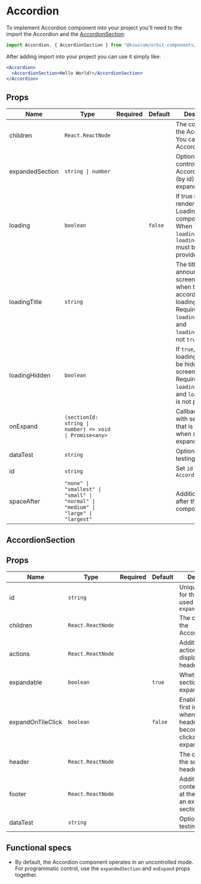 # Accordion

To implement Accordion component into your project you'll need to the import the Accordion and the [AccordionSection](#Accordionsection):

```jsx
import Accordion, { AccordionSection } from "@kiwicom/orbit-components/lib/Accordion";
```

After adding import into your project you can use it simply like:

```jsx
<Accordion>
  <AccordionSection>Hello World!</AccordionSection>
</Accordion>
```

## Props

| Name            | Type                                                                              | Required | Default | Description                                                                                                                                        |
| --------------- | --------------------------------------------------------------------------------- | -------- | ------- | -------------------------------------------------------------------------------------------------------------------------------------------------- |
| children        | `React.ReactNode`                                                                 |          |         | The content of the Accordion. You can use only AccordionSection                                                                                    |
| expandedSection | `string \| number`                                                                |          |         | Optional prop to control which AccordionSection (by id) is expanded                                                                                |
| loading         | `boolean`                                                                         |          | `false` | If true it will render the Loading component. When `true`, either `loadingTitle` or `loadingHidden` must be provided.                              |
| loadingTitle    | `string`                                                                          |          |         | The title announced by screen readers when the accordion is in loading state. Required when `loading` is `true` and `loadingHidden` is not `true`. |
| loadingHidden   | `boolean`                                                                         |          |         | If `true`, the loading state will be hidden from screen readers. Required when `loading` is `true` and `loadingTitle` is not provided.             |
| onExpand        | `(sectionId: string \| number) => void \| Promise<any>`                           |          |         | Callback (along with sectionId) that is triggered when section is expanding                                                                        |
| dataTest        | `string`                                                                          |          |         | Optional prop for testing purposes                                                                                                                 |
| id              | `string`                                                                          |          |         | Set `id` for `Accordion`                                                                                                                           |
| spaceAfter      | `"none" \| "smallest" \| "small" \| "normal" \| "medium" \| "large" \| "largest"` |          |         | Additional space after the component                                                                                                               |

## AccordionSection

## Props

| Name              | Type              | Required | Default | Description                                                                                   |
| ----------------- | ----------------- | -------- | ------- | --------------------------------------------------------------------------------------------- |
| id                | `string`          |          |         | Unique identifier for the section, used by `expandedSection`                                  |
| children          | `React.ReactNode` |          |         | The content of the AccordionSection                                                           |
| actions           | `React.ReactNode` |          |         | Additional actions to be displayed in the header                                              |
| expandable        | `boolean`         |          | `true`  | Whether the section can be expanded                                                           |
| expandOnTileClick | `boolean`         |          | `false` | Enables mobile-first interaction where the entire header area becomes clickable for expansion |
| header            | `React.ReactNode` |          |         | The content of the section header                                                             |
| footer            | `React.ReactNode` |          |         | Additional content to display at the bottom of an expanded section                            |
| dataTest          | `string`          |          |         | Optional prop for testing purposes                                                            |

## Functional specs

- By default, the Accordion component operates in an uncontrolled mode. For programmatic control, use the `expandedSection` and `onExpand` props together.
